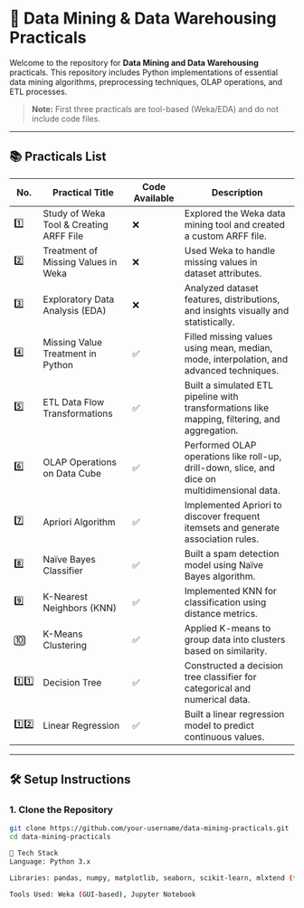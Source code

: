 # 🧠 Data Mining & Data Warehousing Practicals

Welcome to the repository for **Data Mining and Data Warehousing** practicals. This repository includes Python implementations of essential data mining algorithms, preprocessing techniques, OLAP operations, and ETL processes. 

> **Note:** First three practicals are tool-based (Weka/EDA) and do not include code files.

---

## 📚 Practicals List

| No. | Practical Title | Code Available | Description |
|-----|------------------|----------------|-------------|
| 1️⃣ | Study of Weka Tool & Creating ARFF File | ❌ | Explored the Weka data mining tool and created a custom ARFF file. |
| 2️⃣ | Treatment of Missing Values in Weka | ❌ | Used Weka to handle missing values in dataset attributes. |
| 3️⃣ | Exploratory Data Analysis (EDA) | ❌ | Analyzed dataset features, distributions, and insights visually and statistically. |
| 4️⃣ | Missing Value Treatment in Python | ✅ | Filled missing values using mean, median, mode, interpolation, and advanced techniques. |
| 5️⃣ | ETL Data Flow Transformations | ✅ | Built a simulated ETL pipeline with transformations like mapping, filtering, and aggregation. |
| 6️⃣ | OLAP Operations on Data Cube | ✅ | Performed OLAP operations like roll-up, drill-down, slice, and dice on multidimensional data. |
| 7️⃣ | Apriori Algorithm | ✅ | Implemented Apriori to discover frequent itemsets and generate association rules. |
| 8️⃣ | Naïve Bayes Classifier | ✅ | Built a spam detection model using Naïve Bayes algorithm. |
| 9️⃣ | K-Nearest Neighbors (KNN) | ✅ | Implemented KNN for classification using distance metrics. |
| 🔟 | K-Means Clustering | ✅ | Applied K-means to group data into clusters based on similarity. |
| 1️⃣1️⃣ | Decision Tree | ✅ | Constructed a decision tree classifier for categorical and numerical data. |
| 1️⃣2️⃣ | Linear Regression | ✅ | Built a linear regression model to predict continuous values. |

---

## 🛠️ Setup Instructions

### 1. Clone the Repository

```bash
git clone https://github.com/your-username/data-mining-practicals.git
cd data-mining-practicals

🧰 Tech Stack
Language: Python 3.x

Libraries: pandas, numpy, matplotlib, seaborn, scikit-learn, mlxtend (for Apriori)

Tools Used: Weka (GUI-based), Jupyter Notebook
